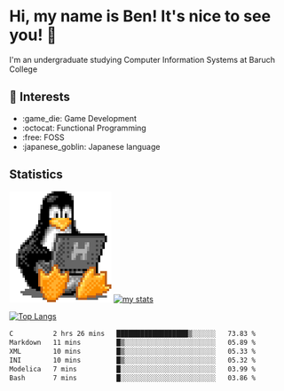 # Hi, my name is Ben! It's nice to see you! :penguin:
I'm an undergraduate studying Computer Information Systems at Baruch College

## :notebook: Interests 
<ul>
	<li> :game_die: Game Development </li>
	<li> :octocat: Functional Programming </li>
	<li> :free: FOSS </li>
	<li> :japanese_goblin: Japanese language </li>
</ul>

## Statistics

![Tux Pengiun!](tux-linux-penguin.gif)
[![my stats](https://github-readme-stats.vercel.app/api?username=benlodz&showing_icons=true&theme=tokyonight)](https://github.com/anuraghazra/github-readme-stats)

[![Top Langs](https://github-readme-stats.vercel.app/api/top-langs/?username=benlodz&layout=compact)](https://github.com/anuraghazra/github-readme-stats)

<!--START_SECTION:waka-->

```text
C          2 hrs 26 mins   ██████████████████▒░░░░░░   73.83 %
Markdown   11 mins         █▒░░░░░░░░░░░░░░░░░░░░░░░   05.89 %
XML        10 mins         █▒░░░░░░░░░░░░░░░░░░░░░░░   05.33 %
INI        10 mins         █▒░░░░░░░░░░░░░░░░░░░░░░░   05.32 %
Modelica   7 mins          █░░░░░░░░░░░░░░░░░░░░░░░░   03.99 %
Bash       7 mins          █░░░░░░░░░░░░░░░░░░░░░░░░   03.86 %
```

<!--END_SECTION:waka-->
<!--
**benlodz/benlodz** is a ✨ _special_ ✨ repository because its `README.md` (this file) appears on your GitHub profile.

Here are some ideas to get you started:

- 🔭 I’m currently working on ...
- 🌱 I’m currently learning ...
- 👯 I’m looking to collaborate on ...
- 🤔 I’m looking for help with ...
- 💬 Ask me about ...
- 📫 How to reach me: ...
- 😄 Pronouns: ...
- ⚡ Fun fact: ...
-->

